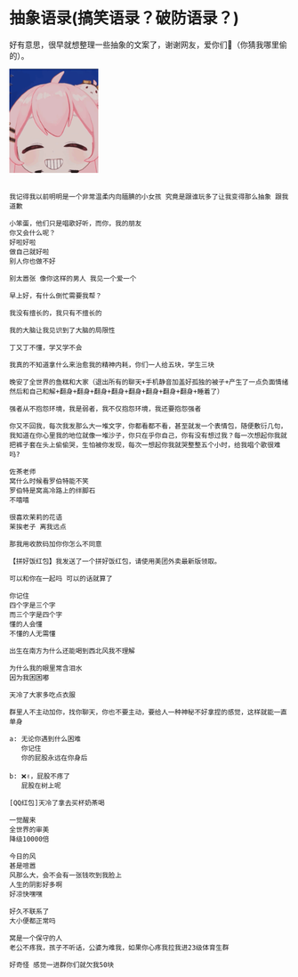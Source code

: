 # 抽象语录(搞笑语录？破防语录？)

好有意思，很早就想整理一些抽象的文案了，谢谢网友，爱你们💩（你猜我哪里偷的）。

<img width="160" src="./cnabstract/C36D6F44C3C9DDD7B23D8383D7B1AFF9.gif"/>

## 

```
我记得我以前明明是一个非常温柔内向腼腆的小女孩 究竟是跟谁玩多了让我变得那么抽象 跟我道歉
```

```
小笨蛋，他们只是唱歌好听，而你，我的朋友  
你又会什么呢？
好啦好啦  
做自己就好啦  
别人你也做不好
```

```
别太嚣张 像你这样的男人 我见一个爱一个
```

```
早上好，有什么倒忙需要我帮？
```

```
我没有擅长的，我只有不擅长的
```

```
我的大脑让我见识到了大脑的局限性
```

```
丁又丁不懂，学又学不会
```

```
我真的不知道拿什么来治愈我的精神内耗，你们一人给五块，学生三块
```

```
晚安了全世界的鱼糕和大家（退出所有的聊天+手机静音加盖好孤独的被子+产生了一点负面情绪然后和自己和解+翻身+翻身+翻身+翻身+翻身+翻身+翻身+翻身+睡着了）
```

```
强者从不抱怨环境，我是弱者，我不仅抱怨环境，我还要抱怨强者
```

```
你又不回我，每次我发那么大一堆文字，你都看都不看，甚至就发一个表情包，随便敷衍几句，我知道在你心里我的地位就像一堆沙子，你只在乎你自己，你有没有想过我？每一次想起你我就把裤子套在头上偷偷哭，生怕被你发现，每次一想起你我就哭整整五个小时，给我唱个歌很难吗?
```

```
佐茶老师  
窝什么时候看罗伯特能不笑  
罗伯特是窝高冷路上的绊脚石  
不嘻嘻
```

```
很喜欢茉莉的花语  
茉挨老子 离我远点
```

```
那我用收款码加你你怎么不同意
```

```
【拼好饭红包】我发送了一个拼好饭红包，请使用美团外卖最新版领取。
```

```
可以和你在一起吗 可以的话就算了
```

```
你记住  
四个字是三个字  
而三个字是四个字  
懂的人会懂  
不懂的人无需懂  
```

```
出生在南方为什么还能喝到西北风我不理解
```

```
为什么我的眼里常含泪水  
因为我困困嘟
```

```
天冷了大家多吃点衣服
```

```
群里人不主动加你，找你聊天，你也不要主动，要给人一种神秘不好拿捏的感觉，这样就能一直单身
```

```
a: 无论你遇到什么困难  
   你记住  
   你的屁股永远在你身后

b: ❌✌，屁股不疼了  
   屁股在树上呢
```

```
[QQ红包]天冷了拿去买杯奶茶喝
```

```
一觉醒来  
全世界的审美  
降级10000倍
```

```
今日的风  
甚是喧嚣  
风那么大，会不会有一张钱吹到我脸上  
人生的阴影好多啊  
好凉快嘿嘿
```

```
好久不联系了  
大小便都正常吗
```

```
窝是一个保守的人  
老公不疼我，孩子不听话，公婆为难我，如果你心疼我拉我进23级体育生群
```

```
好奇怪 感觉一进群你们就欠我50块
```